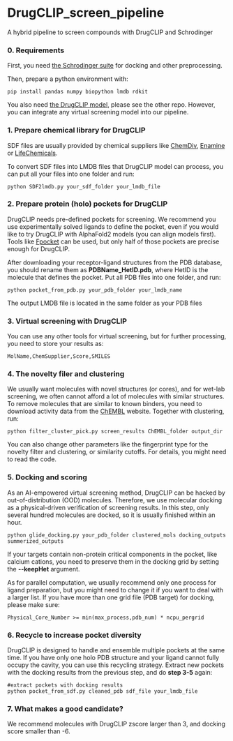 # DrugCLIP_screen_pipeline
A hybrid pipeline to screen compounds with DrugCLIP and Schrodinger

### 0. Requirements
First, you need [the Schrodinger suite](https://newsite.schrodinger.com/) for docking and other preprocessing.

Then, prepare a python environment with:

```
pip install pandas numpy biopython lmdb rdkit
```

You also need [the DrugCLIP model](https://github.com/bowen-gao/DrugCLIP), please see the other repo. However, you can integrate any virtual screening model into our pipeline.

### 1. Prepare chemical library for DrugCLIP

SDF files are usually provided by chemical suppliers like [ChemDiv](https://www.chemdiv.com/catalog/diversity-libraries/), [Enamine](https://enamine.net/compound-libraries/diversity-libraries) or [LifeChemicals](https://lifechemicals.com/screening-libraries/pre-plated-diversity-sets).

To convert SDF files into LMDB files that DrugCLIP model can process, you can put all your files into one folder and run:

```
python SDF2lmdb.py your_sdf_folder your_lmdb_file
```

### 2. Prepare protein (holo) pockets for DrugCLIP

DrugCLIP needs pre-defined pockets for screening. We recommend you use experimentally solved ligands to define the pocket, even if you would like to try DrugCLIP with AlphaFold2 models (you can align models first). Tools like [Fpocket](https://github.com/Discngine/fpocket) can be used, but only half of those pockets are precise enough for DrugCLIP.

After downloading your receptor-ligand structures from the PDB database, you should rename them as **PDBName_HetID.pdb**, where HetID is the molecule that defines the pocket. Put all PDB files into one folder, and run:

```
python pocket_from_pdb.py your_pdb_folder your_lmdb_name
```

The output LMDB file is located in the same folder as your PDB files

### 3. Virtual screening with DrugCLIP

You can use any other tools for virtual screening, but for further processing, you need to store your results as:

```
MolName,ChemSupplier,Score,SMILES
```

### 4. The novelty filer and clustering

We usually want molecules with novel structures (or cores), and for wet-lab screening, we often cannot afford a lot of molecules with similar structures. To remove molecules that are similar to known binders, you need to download activity data from the [ChEMBL](https://www.ebi.ac.uk/chembl/) website. Together with clustering, run:

```
python filter_cluster_pick.py screen_results ChEMBL_folder output_dir
```

You can also change other parameters like the fingerprint type for the novelty filter and clustering, or similarity cutoffs. For details, you might need to read the code.

### 5. Docking and scoring

As an AI-empowered virtual screening method, DrugCLIP can be hacked by out-of-distribution (OOD) molecules. Therefore, we use molecular docking as a physical-driven verification of screening results. In this step, only several hundred molecules are docked, so it is usually finished within an hour.

```
python glide_docking.py your_pdb_folder clustered_mols docking_outputs summerized_outputs
```

If your targets contain non-protein critical components in the pocket, like calcium cations, you need to preserve them in the docking grid by setting the **--keepHet** argument.

As for parallel computation, we usually recommend only one process for ligand preparation, but you might need to change it if you want to deal with a larger list. If you have more than one grid file (PDB target) for docking, please make sure:

```
Physical_Core_Number >= min(max_process,pdb_num) * ncpu_pergrid
```

### 6. Recycle to increase pocket diversity

DrugCLIP is designed to handle and ensemble multiple pockets at the same time. If you have only one holo PDB structure and your ligand cannot fully occupy the cavity, you can use this recycling strategy. Extract new pockets with the docking results from the previous step, and do **step 3-5** again:

```
#extract pockets with docking results
python pocket_from_sdf.py cleaned_pdb sdf_file your_lmdb_file
```

### 7. What makes a good candidate?

We recommend molecules with DrugCLIP zscore larger than 3, and docking score smaller than -6.
